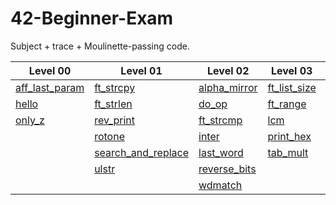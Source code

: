 # 42-Beginner-Exam
Subject + trace + Moulinette-passing code.

| Level 00 | Level 01 | Level 02 | Level 03 | Level 04 | Level 05 |
| -------- | -------- | -------- | -------- | -------- | -------- |
| [aff_last_param](./aff_last_param/mine) | [ft_strcpy](./ft_strcpy/mine)                   | [alpha_mirror](./alpha_mirror/mine) | [ft_list_size](./ft_list_size/mine) | [check_mate](./check_mate/mine) | [brackets](./brackets/mine)
| [hello](./hello/mine)                   | [ft_strlen](./ft_strlen/mine)                   | [do_op](./do_op/mine)               | [ft_range](./ft_range/mine)         | [fprime](./fprime/mine)         | [ft_itoa_base](./ft_itoa_base/mine)
| [only_z](./only_z/mine)                 | [rev_print](./rev_print/mine)                   | [ft_strcmp](./ft_strcmp/mine)       | [lcm](./lcm/mine)                   | [rostring](./rostring/mine)
|                                         | [rotone](./rotone/mine)                         | [inter](./inter/mine)               | [print_hex](./print_hex/mine)       | [sort_int_tab](./sort_int_tab/mine)
|                                         | [search_and_replace](./search_and_replace/mine) | [last_word](./last_word/mine)       | [tab_mult](./tab_mult/mine)         | [sort_list](./sort_list/mine)
|                                         | [ulstr](./ulstr/mine)                           | [reverse_bits](./reverse_bits/mine)
|                                         |                                                 | [wdmatch](./wdmatch/mine)
